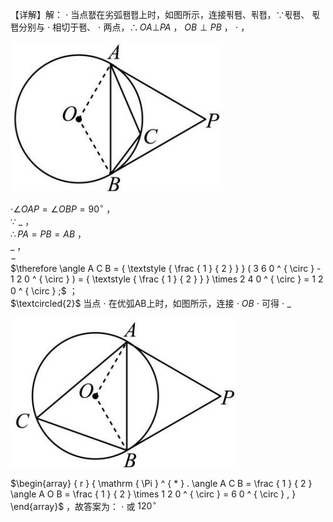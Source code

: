 【详解】解： $\cdot$ 当点퐶在劣弧퐴퐵上时，如图所示，连接푂퐴、푂퐵，∵푃퐴、 푃퐵分别与 $\cdot$ 相切于퐴、 $\cdot$ 两点，$\therefore O A \bot P A$ ， $O B \perp P B$ ， $\cdot$ ，

![](<../../qs_image_DB/专题3-6__圆的综合（27类题型）（解析版）/b998b26904683e15bb608617cd9d71a85b50607108ff022e1b4ec34573437b85.jpg>)

$\cdot \angle O A P = \angle O B P = 9 0 ^ { \circ }$ ，  
∵ $\_$ ，  
$\therefore P A = P B = A B$ ，  
$\_$ ，  
$-$   
$\therefore \angle A C B = { \textstyle { \frac { 1 } { 2 } } } ( 3 6 0 ^ { \circ } - 1 2 0 ^ { \circ } ) = { \textstyle { \frac { 1 } { 2 } } } \times 2 4 0 ^ { \circ } = 1 2 0 ^ { \circ } ;$ ；  
$\textcircled{2}$ 当点 $\cdot$ 在优弧AB上时，如图所示，连接 $\cdot$ $O B$ $\cdot$ 可得 $\cdot$ $\_$

![](<../../qs_image_DB/专题3-6__圆的综合（27类题型）（解析版）/ee9526edd19eb2c5380e667edf35d8e86db155777791aeaefad8a0c081007cbe.jpg>)

$\begin{array} { r } { \mathrm { \Pi } ^ { * } . \angle A C B = \frac { 1 } { 2 } \angle A O B = \frac { 1 } { 2 } \times 1 2 0 ^ { \circ } = 6 0 ^ { \circ } , } \end{array}$ ，故答案为： $\cdot$ 或 $1 2 0 ^ { \circ }$
